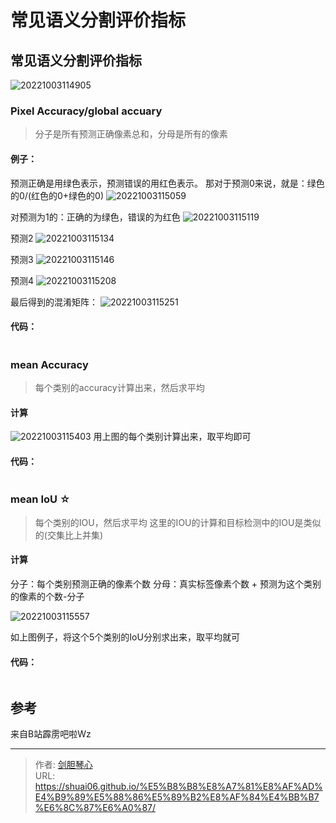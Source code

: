 # 常见语义分割评价指标

<script type="text/javascript" src="/js/src/bai.js"></script>


## 常见语义分割评价指标
![20221003114905](http://image.xpshuai.cn/20221003114905.png)



### Pixel Accuracy/global accuary
> 分子是所有预测正确像素总和，分母是所有的像素


#### **例子：**
预测正确是用绿色表示，预测错误的用红色表示。
那对于预测0来说，就是：绿色的0/(红色的0+绿色的0)
![20221003115059](http://image.xpshuai.cn/20221003115059.png)

对预测为1的：正确的为绿色，错误的为红色
![20221003115119](http://image.xpshuai.cn/20221003115119.png)

预测2
![20221003115134](http://image.xpshuai.cn/20221003115134.png)

预测3
![20221003115146](http://image.xpshuai.cn/20221003115146.png)

预测4
![20221003115208](http://image.xpshuai.cn/20221003115208.png)


最后得到的混淆矩阵：
![20221003115251](http://image.xpshuai.cn/20221003115251.png)






#### **代码：**
```python

```



### mean Accuracy
> 每个类别的accuracy计算出来，然后求平均
#### 计算
![20221003115403](http://image.xpshuai.cn/20221003115403.png)
用上图的每个类别计算出来，取平均即可


#### **代码：**
```python

```



### mean IoU  ☆
> 每个类别的IOU，然后求平均
这里的IOU的计算和目标检测中的IOU是类似的(交集比上并集)

#### 计算
分子：每个类别预测正确的像素个数
分母：真实标签像素个数 + 预测为这个类别的像素的个数-分子

![20221003115557](http://image.xpshuai.cn/20221003115557.png)

如上图例子，将这个5个类别的IoU分别求出来，取平均就可


#### **代码：**
```python

```




## 参考
来自B站霹雳吧啦Wz






---

> 作者: [剑胆琴心](http://geoer.cn)  
> URL: https://shuai06.github.io/%E5%B8%B8%E8%A7%81%E8%AF%AD%E4%B9%89%E5%88%86%E5%89%B2%E8%AF%84%E4%BB%B7%E6%8C%87%E6%A0%87/  

